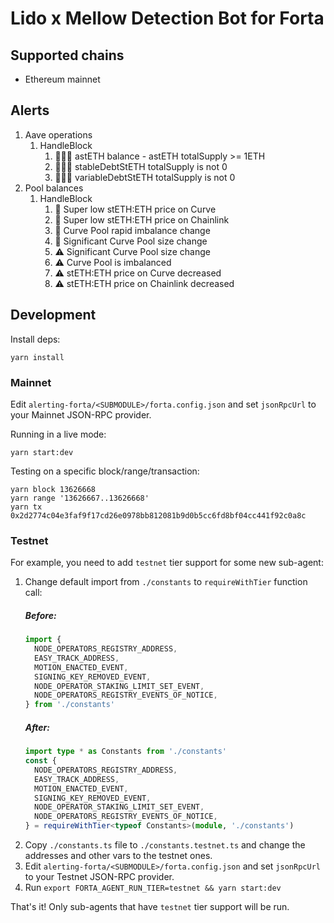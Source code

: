 # Lido x Mellow Detection Bot for Forta

## Supported chains

- Ethereum mainnet

## Alerts

1. Aave operations
   1. HandleBlock
      1. 🚨🚨🚨 astETH balance - astETH totalSupply >= 1ETH
      2. 🚨🚨🚨 stableDebtStETH totalSupply is not 0
      3. 🚨🚨🚨 variableDebtStETH totalSupply is not 0
2. Pool balances
   1. HandleBlock
      1. 🚨 Super low stETH:ETH price on Curve
      2. 🚨 Super low stETH:ETH price on Chainlink
      3. 🚨 Curve Pool rapid imbalance change
      4. 🚨️ Significant Curve Pool size change
      5. ⚠️ Significant Curve Pool size change
      6. ⚠️ Curve Pool is imbalanced
      7. ⚠️ stETH:ETH price on Curve decreased
      8. ⚠️ stETH:ETH price on Chainlink decreased

## Development

Install deps:

```
yarn install
```

### Mainnet

Edit `alerting-forta/<SUBMODULE>/forta.config.json` and set `jsonRpcUrl` to your Mainnet JSON-RPC provider.

Running in a live mode:

```
yarn start:dev
```

Testing on a specific block/range/transaction:

```
yarn block 13626668
yarn range '13626667..13626668'
yarn tx 0x2d2774c04e3faf9f17cd26e0978bb812081b9d0b5cc6fd8bf04cc441f92c0a8c
```

### Testnet

For example, you need to add `testnet` tier support for some new sub-agent:

1. Change default import from `./constants` to `requireWithTier` function call:
   ##### Before:
   ```typescript
   import {
     NODE_OPERATORS_REGISTRY_ADDRESS,
     EASY_TRACK_ADDRESS,
     MOTION_ENACTED_EVENT,
     SIGNING_KEY_REMOVED_EVENT,
     NODE_OPERATOR_STAKING_LIMIT_SET_EVENT,
     NODE_OPERATORS_REGISTRY_EVENTS_OF_NOTICE,
   } from './constants'
   ```
   ##### After:
   ```typescript
   import type * as Constants from './constants'
   const {
     NODE_OPERATORS_REGISTRY_ADDRESS,
     EASY_TRACK_ADDRESS,
     MOTION_ENACTED_EVENT,
     SIGNING_KEY_REMOVED_EVENT,
     NODE_OPERATOR_STAKING_LIMIT_SET_EVENT,
     NODE_OPERATORS_REGISTRY_EVENTS_OF_NOTICE,
   } = requireWithTier<typeof Constants>(module, './constants')
   ```
2. Copy `./constants.ts` file to `./constants.testnet.ts` and change the addresses and other vars to the testnet ones.
3. Edit `alerting-forta/<SUBMODULE>/forta.config.json` and set `jsonRpcUrl` to your Testnet JSON-RPC provider.
4. Run `export FORTA_AGENT_RUN_TIER=testnet && yarn start:dev`

That's it! Only sub-agents that have `testnet` tier support will be run.
